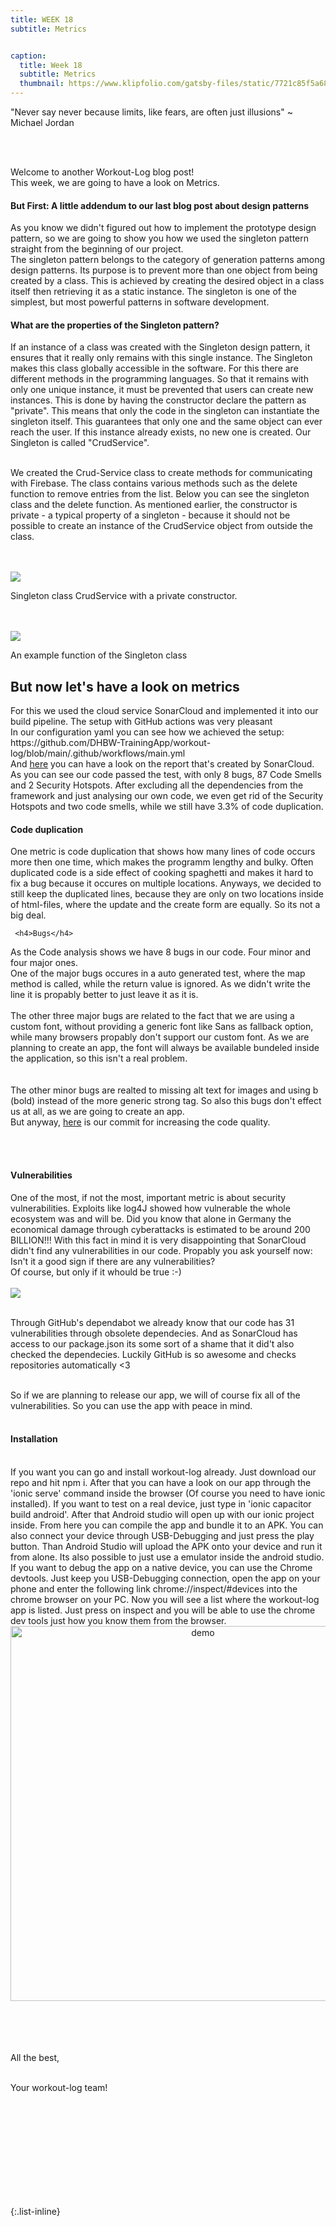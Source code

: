 ```yaml
---
title: WEEK 18
subtitle: Metrics


caption:
  title: Week 18
  subtitle: Metrics
  thumbnail: https://www.klipfolio.com/gatsby-files/static/7721c85f5a680451ac9bdb2b2c849101/554d7/metrics.jpg
---
```


<div align="left">
  <p>"Never say never because limits, like fears, are often just illusions" ~ Michael Jordan</p><br><br>
  
  Welcome to another Workout-Log blog post! <br>
  This week, we are going to have a look on Metrics.
  

  
  <h4>But First: A little addendum to our last blog post about design patterns</h4>
  As you know we didn't figured out how to implement the prototype design pattern, so we are going to show you how we used the singleton pattern straight from the beginning of our project. <br>
  The singleton pattern belongs to the category of generation patterns among design patterns. Its purpose is to prevent more than one object from 
  being created by a class. This is achieved by creating the desired object in a class itself then retrieving it as a static instance. The 
  singleton is one of the simplest, but most powerful patterns in software development. <br>
  
  <h4>What are the properties of the Singleton pattern?</h4>

  If an instance of a class was created with the Singleton design pattern, it ensures that it really only remains with this single instance. The 
  Singleton makes this class globally accessible in the software. For this there are different methods in the programming languages. So that it 
  remains with only one unique instance, it must be prevented that users can create new instances. This is done by having the constructor declare 
  the pattern as "private". This means that only the code in the singleton can instantiate the singleton itself. This guarantees that only one and 
  the same object can ever reach the user. If this instance already exists, no new one is created. Our Singleton is called "CrudService". <br> <br>
  
  We created the Crud-Service class to create methods for communicating with Firebase. The class contains various methods such as the delete function to 
  remove entries from the list. Below you can see the singleton class and the delete function. As mentioned earlier, the constructor is private - a 
  typical property of a singleton - because it should not be possible to create an instance of the CrudService object from outside the class.<br><br><br>

  
  <img src="./bilder/singleton.png" />
  <p>Singleton class CrudService with a private constructor.</p> <br><br>
  
  <img src="./bilder/deleteFnc_Firebase.png" />
  <p>An example function of the Singleton class</p>
  
  
  <h2>But now let's have a look on metrics</h2>
  For this we used the cloud service SonarCloud and implemented it into our build pipeline. The setup with GitHub actions was very pleasant<br> 
  In our configuration yaml you can see how we achieved the setup:  https://github.com/DHBW-TrainingApp/workout-log/blob/main/.github/workflows/main.yml
  <br>
  And <a href="https://sonarcloud.io/project/overview?id=DHBW-TrainingApp_workout-log">here</a> you can have a look on the report that's created by SonarCloud. As you can see our code passed the test, with only 8 bugs, 87 Code Smells and 2 Security Hotspots. After excluding all the dependencies from the framework and just analysing our own code, we even get rid of the Security Hotspots and two code smells, while we still have 3.3% of code duplication.   
  
   <h4>Code duplication</h4>
  One metric is code duplication that shows how many lines of code occurs more then one time, which makes the programm lengthy and bulky. Often duplicated code is a side effect of cooking spaghetti and makes it hard to fix a bug because it occures on multiple locations. Anyways, we decided to still keep the duplicated lines, because they are only on two locations inside of html-files, where the update and the create form are equally. So its not a big deal. 
  
     <h4>Bugs</h4>
  As the Code analysis shows we have 8 bugs in our code. Four minor and four major ones. <br>
 One of the  major bugs occures in a auto generated test, where the map method is called, while the return value is ignored. As we didn't write the line it is propably better to just leave it as it is.
  <br><br>
  The other three major bugs are related to the fact that we are using a custom font, without providing a generic font like Sans as fallback option, while many browsers propably don't support our custom font. As we are planning to create an app, the font will always be available bundeled inside the application, so this isn't a real problem.  
    <br><br>
  The other minor bugs are realted to missing alt text for images and using b (bold) instead of the more generic strong tag. So also this bugs don't effect us at all, as we are going to create an app.
  <br>
  But anyway, <a href="https://github.com/DHBW-TrainingApp/workout-log/commit/1678215b702c48bedf65886cdfa8ec90821e2b13">here</a> is our commit for increasing the code quality.  
  
  <br><br>
    <h4>Vulnerabilities</h4>
  One of the most, if not the most, important metric is about security vulnerabilities. Exploits like log4J showed how vulnerable the whole ecosystem was and will be. Did you know that alone in Germany the economical damage through cyberattacks is estimated to be around 200 BILLION!!!
  With this fact in mind it is very disappointing that SonarCloud didn't find any vulnerabilities in our code. Propably you ask yourself now: Isn't it a good sign if there are any vulnerabilities? <br> Of course, but only if it whould be true :-) <br> <br>
    <img src="https://hungarytoday.hu/wp-content/uploads/2018/02/18ps27.jpg"/>
  <br> <br>
  
  Through GitHub's dependabot we already know that our code has 31 vulnerabilities through obsolete dependecies. And as SonarCloud has access to our package.json its some sort of a shame that it did't also checked the dependecies. Luckily GitHub is so awesome and checks repositories automatically <3

<br> 
  So if we are planning to release our app, we will of course fix all of the vulnerabilities. So you can use the app with peace in mind.
  <br><br>
   <h4 id="installation">Installation</h4>
  <br>
  If you want you can go and install workout-log already. Just download our repo and hit npm i. After that you can have a look on our app through the 'ionic serve' command inside the browser (Of course you need to have ionic installed). If you want to test on a real device, just type in 'ionic capacitor build android'. After that Android studio will open up with our ionic project inside. From here you can compile the app and bundle it to an APK. You can also connect your device through USB-Debugging and just press the play button. Than Android Studio will upload the APK onto your device and run it from alone. Its also possible to just use a emulator inside the android studio. <br>If you want to debug the app on a native device, you can use the Chrome devtools. Just keep you USB-Debugging connection, open  the app on your phone and enter the following link chrome://inspect/#devices into the chrome browser on your PC. Now you will see a list where the workout-log app is listed. Just press on inspect and you will be able to use the chrome dev tools just how you know them from the  browser.
  <br>
    <div  style="text-align: center">
   <img src="bilder/gif1.gif" alt="demo" height="600"/>  </div><br>
  
  <br><br><br>
  All the best,<br><br>

  Your workout-log team!<br><br><br><br><br>

</div>

 <script src="https://utteranc.es/client.js"
          repo="DHBW-TrainingApp/Blog"
          issue-term="pathname"
          label="Blog Comment"
          theme="github-light"
          crossorigin="anonymous"
          async>
  </script>
  
  <br>  <br>  <br>  <br>  <br>
  

{:.list-inline}
